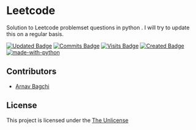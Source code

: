 # Leetcode
Solution to Leetcode problemset questions in python . I will try to update this on a regular basis.

[![Updated Badge](https://badges.pufler.dev/updated/thewires2/Leetcode?color=purple)](https://badges.pufler.dev)
[![Commits Badge](https://badges.pufler.dev/commits/monthly/thewires2?color=yellow)](https://badges.pufler.dev)
[![Visits Badge](https://badges.pufler.dev/visits/thewires2/Leetcode?color=red)](https://badges.pufler.dev)
[![Created Badge](https://badges.pufler.dev/created/thewires2/Leetcode?color=blue)](https://badges.pufler.dev)
[![made-with-python](https://img.shields.io/badge/Made%20with-Python-1f425f.svg)](https://www.python.org/)

<!--
Readme
-->



## Contributors 
* [Arnav Bagchi](https://github.com/thewires2) 	

## License

This project is licensed under the [The Unlicense](https://choosealicense.com/licenses/unlicense/#)
